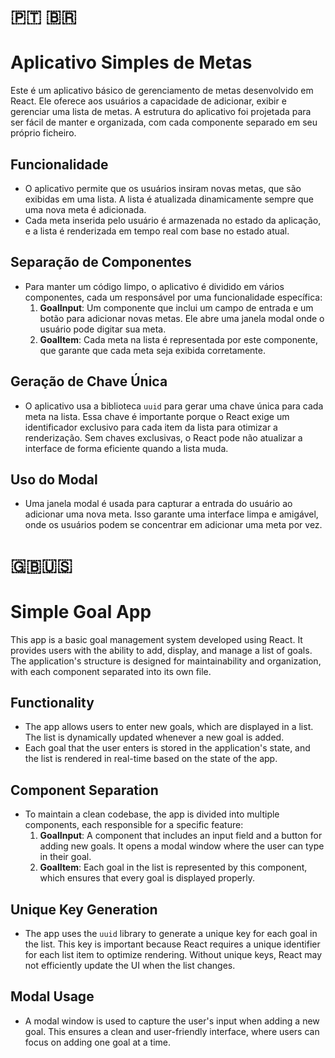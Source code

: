 # 🇵🇹 🇧🇷
# Aplicativo Simples de Metas

Este é um aplicativo básico de gerenciamento de metas desenvolvido em React. Ele oferece aos usuários a capacidade de adicionar, exibir e gerenciar uma lista de metas. A estrutura do aplicativo foi projetada para ser fácil de manter e organizada, com cada componente separado em seu próprio ficheiro.

## Funcionalidade

- O aplicativo permite que os usuários insiram novas metas, que são exibidas em uma lista. A lista é atualizada dinamicamente sempre que uma nova meta é adicionada.
- Cada meta inserida pelo usuário é armazenada no estado da aplicação, e a lista é renderizada em tempo real com base no estado atual.

## Separação de Componentes

- Para manter um código limpo, o aplicativo é dividido em vários componentes, cada um responsável por uma funcionalidade específica:
  1. **GoalInput**: Um componente que inclui um campo de entrada e um botão para adicionar novas metas. Ele abre uma janela modal onde o usuário pode digitar sua meta.
  3. **GoalItem**: Cada meta na lista é representada por este componente, que garante que cada meta seja exibida corretamente.

## Geração de Chave Única

- O aplicativo usa a biblioteca `uuid` para gerar uma chave única para cada meta na lista. Essa chave é importante porque o React exige um identificador exclusivo para cada item da lista para otimizar a renderização. Sem chaves exclusivas, o React pode não atualizar a interface de forma eficiente quando a lista muda.

## Uso do Modal

- Uma janela modal é usada para capturar a entrada do usuário ao adicionar uma nova meta. Isso garante uma interface limpa e amigável, onde os usuários podem se concentrar em adicionar uma meta por vez.



# 🇬🇧🇺🇸
# Simple Goal App

This app is a basic goal management system developed using React. It provides users with the ability to add, display, and manage a list of goals. The application's structure is designed for maintainability and organization, with each component separated into its own file.

## Functionality

- The app allows users to enter new goals, which are displayed in a list. The list is dynamically updated whenever a new goal is added.
- Each goal that the user enters is stored in the application's state, and the list is rendered in real-time based on the state of the app.

## Component Separation

- To maintain a clean codebase, the app is divided into multiple components, each responsible for a specific feature:
  1. **GoalInput**: A component that includes an input field and a button for adding new goals. It opens a modal window where the user can type in their goal.
  3. **GoalItem**: Each goal in the list is represented by this component, which ensures that every goal is displayed properly.

## Unique Key Generation

- The app uses the `uuid` library to generate a unique key for each goal in the list. This key is important because React requires a unique identifier for each list item to optimize rendering. Without unique keys, React may not efficiently update the UI when the list changes.

## Modal Usage

- A modal window is used to capture the user's input when adding a new goal. This ensures a clean and user-friendly interface, where users can focus on adding one goal at a time.
